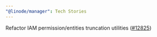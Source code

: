 ```yaml
---
"@linode/manager": Tech Stories
---
```


Refactor IAM permission/entities truncation utilities ([#12825](https://github.com/linode/manager/pull/12825))
